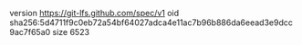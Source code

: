 version https://git-lfs.github.com/spec/v1
oid sha256:5d4711f9c0eb72a54bf64027adca4e11ac7b96b886da6eead3e9dcc9ac7f65a0
size 6523
